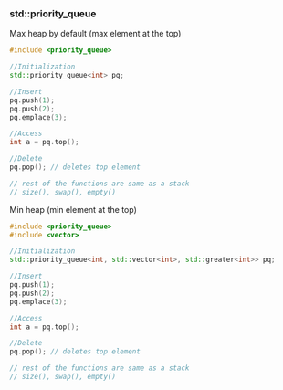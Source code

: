 ### std::priority_queue

Max heap by default (max element at the top)

```c++
#include <priority_queue>

//Initialization
std::priority_queue<int> pq;

//Insert
pq.push(1);
pq.push(2);
pq.emplace(3);

//Access
int a = pq.top();

//Delete
pq.pop(); // deletes top element

// rest of the functions are same as a stack
// size(), swap(), empty()

```

Min heap (min element at the top)

```c++
#include <priority_queue>
#include <vector>

//Initialization
std::priority_queue<int, std::vector<int>, std::greater<int>> pq;

//Insert
pq.push(1);
pq.push(2);
pq.emplace(3);

//Access
int a = pq.top();

//Delete
pq.pop(); // deletes top element

// rest of the functions are same as a stack
// size(), swap(), empty() 

```